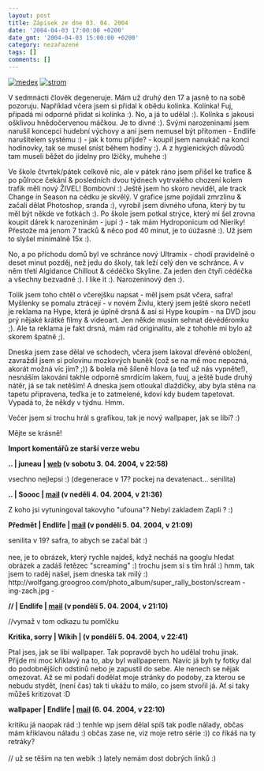 ```yaml
---
layout: post
title: Zápisek ze dne 03. 04. 2004
date: '2004-04-03 17:00:00 +0200'
date_gmt: '2004-04-03 15:00:00 +0200'
category: nezařazené
tags: []
comments: []
---
```

<p>
<div >  <a href="/%base_url%/assets/old-images/ufon.jpg"><img alt="medex" src="%base_url%/assets/old-images/ufon.jpg"></a>  <a href="wallpaper.php"><img alt="strom" src="%base_url%/assets/old-images/nontoxic.jpg"></a>  </div>
<p>V sedmnácti člověk degeneruje. Mám už druhý den 17 a jasně to na sobě pozoruju. Například včera jsem si  přidal k obědu kolínka. Kolínka! Fuj, připadá mi odporné přidat si kolínka :). No, a já to udělal :).  Kolínka s jakousi ošklivou hnědočervenou máčkou. Je to divné :). Svými narozeninami jsem narušil koncepci  hudební výchovy a ani jsem nemusel být přítomen - Endlife narušitelem systému :) - jak k tomu přijde? - koupil  jsem nanukáč na konci hodinovky, tak se musel sníst během hodiny :). A z hygienických důvodů tam museli  běžet do jídelny pro lžičky, muhehe :)</p>
<p>Ve škole čtvrtek/pátek celkově nic, ale v pátek ráno jsem přišel ke trafice &amp; po půlroce čekání  &amp; posledních dvou týdnech vytrvalého chození kolem trafik měli nový ŽIVEL! Bombovní :) Ještě jsem ho skoro  neviděl, ale track Change in Season na cédku je skvělý. V grafice jsme pojídali zmrzlinu &amp; začali dělat  Photoshop, sranda :), vyrobil jsem divného ufona, který by tu měl být někde ve fotkách :). Po škole jsem  potkal strýce, který mi šel zrovna koupit dárek k narozeninám - jupí :) - tak mám Hydroponicum od Nieriky! Přestože  má jenom 7 tracků &amp; něco pod 40 minut, je to úúžasné :). Už jsem to slyšel minimálně 15x :).</p>
<p>No, a po příchodu domů byl ve schránce nový Ultramix - chodí pravidelně o deset minut pozděj, než jedu do  školy, tak leží celý den ve schránce. A v něm třetí Algidance Chillout &amp; cédéčko Skyline. Za jeden den čtyři  cédéčka a všechny bezvadné :). I like it :). Narozeninový den :).</p>
<p>Tolik jsem toho chtěl o včerejšku napsat - měl jsem psát včera, safra! Myšlenky se pomalu ztrácejí - v novém  Živlu, který jsem ještě skoro nečetl je reklama na Hype, která je úplně drsná &amp; asi si Hype koupím - na DVD  jsou prý nějaké krátké filmy &amp; videoart. Jen někde musím sehnat dévédéromku ;). Ale ta reklama je fakt drsná,  mám rád originalitu, ale z tohohle mi bylo až skorem špatně ;).</p>
<p>Dneska jsem zase dělal ve schodech, včera jsem lakoval dřevěné obložení, zavraždil jsem si polovinu mozkových  buněk (což se na mě moc nepozná, akorát možná víc jím? ;)) &amp; bolela mě šíleně hlova (a teď už nás vypněte!),  nesnáším lakování takhle odporně smrdícím lakem, fuuj, a ještě bude druhý nátěr, já se tak netěším! A dneska jsem  otloukal dlaždičky, aby byla stěna na tapetu připravena, teďka je to zatmelené, kdoví kdy budem tapetovat. Vypadá  to, že někdy v týdnu. Hmm.</p>
<p>Večer jsem si trochu hrál s grafikou, tak je nový wallpaper, jak se líbí? :)</p>
<p>Mějte se krásně!</p>
<div class="import-komentaru">
<p><strong>Import komentářů ze starší verze webu</strong></p>
<div class="comment">
<p style="font-weight:bold"><span class="compredmet">..</span> | <span class="comname">juneau</span> |  <a href="http://juneau.wz.cz">web</a> (v&nbsp;sobotu&nbsp;3.&nbsp;04.&nbsp;2004,&nbsp;v&nbsp;22:58)</p>
<p>vsechno nejlepsi :) (degenerace v 17? pockej na devatenact... senilita) </p>
</div>
<div class="comment">
<p style="font-weight:bold"><span class="compredmet">..</span> | <span class="comname">Soooc</span> |  <a href="mailto:xsoc@post.cz">mail</a> (v&nbsp;neděli&nbsp;4.&nbsp;04.&nbsp;2004,&nbsp;v&nbsp;21:36)</p>
<p>Z koho jsi vytuningoval takovyho &quot;ufouna&quot;? Nebyl zakladem Zapli ? :) </p>
</div>
<div class="comment">
<p style="font-weight:bold"><span class="compredmet">Předmět</span> | <span class="comname">Endlife</span> |  <a href="mailto:jan.martinek@post.cz">mail</a> (v&nbsp;pondělí&nbsp;5.&nbsp;04.&nbsp;2004,&nbsp;v&nbsp;21:09)</p>
<p>senilita v 19? safra, to abych se začal bát :) <br>  <br> nee, je to obrázek, který rychle najdeš, když necháš na googlu hledat obrázek a zadáš řetězec &quot;screaming&quot; :) trochu jsem si s tím hrál :) hmm, tak jsem to raděj našel, jsem dneska tak milý :) http://wolfgang.groogroo.com/photo_album/super_rally_boston/scream - ing-zach.jpg - </p>
</div>
<div class="comment">
<p style="font-weight:bold"><span class="compredmet">//</span> | <span class="comname">Endlife</span> |  <a href="mailto:jan.martinek@post.cz">mail</a> (v&nbsp;pondělí&nbsp;5.&nbsp;04.&nbsp;2004,&nbsp;v&nbsp;21:10)</p>
<p>//vymaž v tom odkazu tu pomlčku </p>
</div>
<div class="comment">
<p style="font-weight:bold"><span class="compredmet">Kritika, sorry</span> | <span class="comname">Wikih</span> | (v&nbsp;pondělí&nbsp;5.&nbsp;04.&nbsp;2004,&nbsp;v&nbsp;22:41)</p>
<p>Ptal jses, jak se libí wallpaper. Tak popravdě bych ho udělal trohu jinak. Přijde mi moc křiklavý na to, aby byl wallpaperem. Navíc já byh ty fotky dal do podobnějších odstínů nebo je zapustil do sebe. Ale nenech se nějak omezovat. Až se mi podaří dodělat moje stránky do podoby, za kterou se nebudu stydět, (není čas) tak ti ukážu to málo, co jsem stvořil já. Ať si taky můžeš kritizovat :D </p>
</div>
<div class="comment">
<p style="font-weight:bold"><span class="compredmet">wallpaper</span> | <span class="comname">Endlife</span> |  <a href="mailto:jan.martinek@post.cz">mail</a> (6.&nbsp;04.&nbsp;2004,&nbsp;v&nbsp;22:10)</p>
<p>kritiku já naopak rád :) tenhle wp jsem dělal spíš tak podle nálady, občas mám křiklavou náladu :) občas zase ne, viz moje retro série :)) co říkáš na ty retráky? <br>  <br> // už se těším na ten webík :) lately nemám dost dobrých linků :) </p>
</div>
</div>
